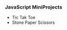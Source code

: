 <h3>JavaScript MiniProjects</h3>
<ul>
  <li>
    Tic Tak Toe
  </li>
  
  <li>
    Stone Paper Scissors
  </li>
</ul>
